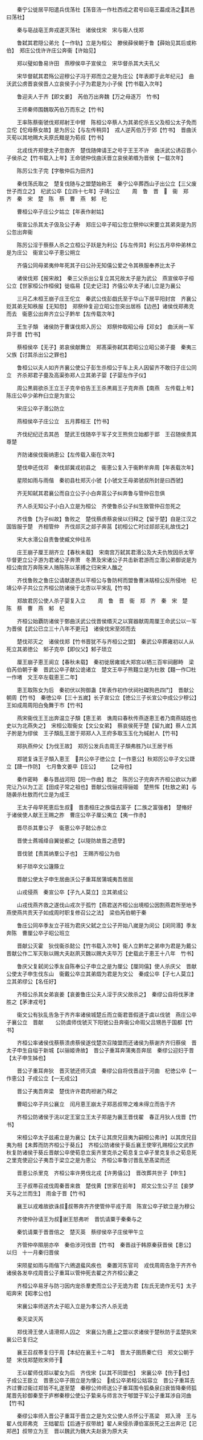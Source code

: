<!-- { "loadSidebar": true } -->
　　秦宁公徙居平阳遣兵伐荡社【荡音汤一作杜西戎之君号曰亳王葢成汤之其邑曰荡社】


　　秦与亳战亳王奔戎遂灭荡社　诸侯伐宋　宋与衞人伐郑


　　鲁弑其君隠公弟允【一作轨】立是为桓公　滕侯薛侯朝于鲁【薛始见其后或称伯】　郑庄公伐许许庄公奔衞【许始见】


　　郑以璧如鲁易许田　燕穆侯卒子宣侯立　宋华督杀其大夫孔父


　　宋华督弑其君殇公迎穆公子冯于郑而立之是为庄公【年表即于此年纪元】　曲沃武公虏晋哀侯晋人立哀侯子小子为君是为小子侯【竹书载入次年】


　　鲁迎夫人于齐【即文姜】　芮伯万出奔魏【万之母逐万　竹书】


　　王师秦师围魏取芮伯万而东之【竹书】


　　王率陈蔡衞虢伐郑郑射王中臂　陈桓公卒蔡人为其弟佗杀五父及桓公太子免而立佗【佗母蔡女故】是为厉公【与左传稍异】　戎人逆芮伯万于郊【竹书】　晋曲沃灭荀以其地赐大夫原氏黯是为荀叔【竹书】


　　北戎伐齐郑使太子忽救齐　楚伐随俾请王之号于王王不许　曲沃武公诱召晋小子侯杀之【竹书载入上年】王命虢仲伐曲沃晋立哀侯弟缗为晋侯【一载次年】


　　陈厉公生子完【字敬仲后为田齐】


　　秦伐荡氏取之　楚复伐随与之盟楚始称王　秦宁公卒葬西山子出公立【三父废世子而立之】　杞武公卒【立四十七年】子靖公立
　　周　鲁　晋　　衞　郑　齐　秦　宋　楚　陈　蔡　曹　燕　邾　杞



　　曹桓公卒子庄公夕姑立【年表作射姑】


　　衞宣公杀其太子伋及公子寿　郑庄公卒子昭公忽立祭仲以宋要立其弟突是为厉公忽出奔衞


　　陈厉公淫于蔡蔡人杀之立桓公子跃是为利公【与左传异】利公五月卒仲弟林立是为庄公　衞宣公卒子恵公朔立


　　齐僖公同母弟夷仲年死其子曰公孙无知僖公爱之令其秩服奉养比太子


　　诸侯伐郑【报宋故】　秦三父杀出公复立其兄故太子是为武公　燕宣侯卒子桓公立【世家桓公作桓侯】徙临易【见史记注】齐僖公卒太子诸儿立是为襄公


　　三月乙未桓王崩子庄王佗立　秦武公伐彭戱氏至于华山下居平阳封宫　齐襄公贬其弟无知秩服【无知怨】　郑祭仲复迎立昭公忽突出居栎【边邑】诸侯伐郑弗克而去　衞恵公出奔齐立公子黔牟【左传载次年】


　　王生子頽　诸侯防于曹谋伐郑入厉公　郑祭仲取昭公母【邓女】　曲沃尚一军异于晋【竹书】


　　蔡桓侯卒【无子】弟哀侯献舞立　郑髙渠弥弑其君昭公立昭公弟子亹　秦夷三父族【讨其杀出公之罪也】


　　鲁桓公以夫人如齐齐襄公使公子彭生杀桓公于车上夫人因留齐不敢归子庄公同立　齐杀郑君子亹及高渠弥郑人立其弟子婴【子婴左作子仪】


　　周公黒肩欲杀王立王子克辛伯告王王杀黒肩王子克奔燕【南燕　左传载上年】　陈庄公卒少弟杵臼立是为宣公


　　宋庄公卒子湣公防立


　　燕桓侯卒子庄公立　五月葬桓王【竹书】


　　齐伐纪纪迁去其邑　楚武王伐随卒于军子文王熊赀立始都于郢　王召随侯责其尊楚


　　齐防诸侯伐衞纳恵公【左传载入衞在次年】


　　楚伐申还伐邓　秦伐邽冀戎初县之　衞恵公复入于衞黔牟奔周【年表载次年】


　　星陨如雨与雨偕　秦初县杜郑灭小虢【小虢文王母弟虢叔所封是曰西虢】


　　齐无知弑其君襄公而自立公子小白奔莒公子纠奔鲁与管仲召忽俱


　　齐人杀无知公子小白入立是为桓公　齐使鲁杀公子纠生致管仲召忽死之


　　齐伐鲁【为子纠故】鲁败之　楚伐蔡虏蔡哀侯以归释之【留于楚】自是江汉之国皆服于楚　齐相管仲　齐伐郯灭之郯子奔莒【初桓公亡时过郯郯无礼故伐之】


　　宋大水湣公自责鲁使臧文仲往吊


　　庄王崩子厘王胡齐立【春秋未载】　宋南宫万弑其君湣公及大夫仇牧因杀太宰华督更立公子游为君诸公子奔萧　冬萧及宋诸公子共击新君游而立湣公弟御说是为桓公南宫万奔陈宋人赂陈陈以革搏之归宋宋人醢之


　　齐伐鲁败之鲁庄公请献遂邑以平桓公与鲁防柯而盟鲁曹沬刼桓公反所侵地　杞靖公卒子共公立齐桓公防诸侯于北杏以平宋乱【竹书】


　　郑故君厉公使人杀子婴复入立
　　周　鲁　晋　衞　郑　齐　秦　宋　楚　陈　蔡　曹　燕　邾　杞


　　齐桓公始覇防诸侯于鄄曲沃武公伐晋侯缗灭之以寳器献周周厘王命武公以一军为晋侯【武公已立三十八年不更元】　诸侯伐宋至郊而去


　　楚伐邓灭之　诸侯伐郑【竹书晋犹不与齐桓公之盟】　秦武公卒葬雍初以人从死立其弟徳公　邾子克卒【即仪父】邾子琐立


　　厘王崩子恵王阆立【春秋未载】　秦初徙居雍城大郑宫以牺三百牢祠鄜畤　梁伯芮伯朝于秦　晋武公卒子献公诡诸立　楚文王卒子熊囏立是为杜敖【囏一作□杜一作堵　文王卒左载恵王二年】


　　恵王取陈女为后　秦初伏以狗御蛊【年表作初作伏祠社磔狗邑四门】　晋献公朝周【竹书】　秦徳公卒【三十五嵗】长子宣公立【徳公三子长宣公中成公少穆公】　王如成周周阳白兔舞于市【竹书】


　　燕宋衞伐王王出奔温立子頽【恵王弟　谯周曰春秋传燕逐恵王者乃南燕姞姓也史以为北燕失之】　宋桓公取衞女【文公女弟】　蔡哀侯死于楚【留九嵗】蔡人立其子肹是为缪侯　王子頽乱王居于郑郑人入王府多取玉玉化为蜮射人【竹书】


　　郑执燕仲父【为伐王故】　郑厉公发兵击周王子頽弗胜乃以王居于栎


　　郑虢复诛王子頽入恵王　共公卒子徳公立【一作恵公】秋郑厉公卒子文公踕立【踕一作防】　七月鲁文姜卒【庄公】
　　【之母也】


　　秦作密畤　秦与晋战河阳【阳一作曲】胜之　陈厉公子完奔齐齐桓公欲以为卿完让乃以为工正【田成子常之祖也】晋献公伐骊戎得骊姬　楚熊恽【杜敖之弟】与随袭杀杜敖而代立是为成王


　　王太子母早死恵后生叔　晋患桓庄之族偪去富子【二族之富强者】　楚脩好于诸侯使人献王王赐之胙　曹庄公卒子厘公夷立【夷一作赤】



　　晋尽杀其羣公子　衞恵公卒子懿公赤立


　　晋使士蔿城绛自翼徙都之【以隄防故晋之遗孽】


　　晋伐虢【责其纳羣公子也】　王赐齐桓公为伯


　　邾子琐卒文公籧篨立


　　晋献公使太子申生居曲沃公子重耳居蒲城夷吾居屈


　　山戎侵燕　秦宣公卒【子九人莫立】立其弟成公


　　山戎伐燕齐救之遂伐山戎次于孤竹【燕君送齐桓公出境桓公因割燕君所至地予燕使燕共贡天子如成周时职复修召公之法】　梁伯芮伯朝于秦


　　鲁庄公同卒季友立子班为君庆父弑之立公子开始八嵗是为闵公【闵同湣】季友奔陈　曹厘公卒子昭公班立


　　晋献公灭霍　狄伐衞杀懿公【竹书载入次年】衞人立黔牟之弟申为君是为戴公　晋献公作二军灭耿以赐大夫赵夙灭魏以赐大夫毕万【史载此于恵王十八年　竹书】


　　鲁庆父复弑闵公季友自陈奉公子申立之是为厘公【厘同僖】使人杀庆父　晋献公使太子申生伐东山　衞戴公卒立其弟燬为君是为文公　秦成公卒【子七人莫立】立其弟缪公【名任好】


　　齐桓公杀其女弟哀姜【哀姜鲁庄公夫人淫于庆父故杀之】　秦缪公自将伐茅津胜之【茅津戎号】


　　衞文公有狄乱告急于齐齐率诸侯城楚丘而立衞君晋假道于虞以伐虢　燕庄公卒子襄公立　晋献
　　公防虞师伐虢灭下阳虢公丑奔衞公命瑕父吕甥邑于国都【竹书】



　　齐桓公率诸侯伐蔡蔡溃虏蔡侯遂伐楚次召陵盟而还诸侯为蔡谢齐齐归蔡侯　晋太子申生自缢于新城【以骊姬谗故】　晋公子重耳奔蒲夷吾奔屈　秦缪公迎妇于晋【太子申生姊也】


　　晋公子重耳奔狄　晋灭虢还师灭虞　秦缪公自将伐晋战于河曲　杞徳公卒【一作恵公】子成公立【一无成公】


　　晋公子夷吾奔梁　楚伐许许君肉袒谢乃释之


　　曹昭公卒子共公襄立　闰月恵王崩太子郑恶叔带之难未得立而告于齐


　　齐桓公防诸侯于洮以定王室立王太子郑是为襄王晋伐翟　春正月狄人伐晋【竹书】


　　宋桓公卒太子兹甫立是为襄公【太子让其庶兄目夷为嗣桓公弗许】以其庶兄目夷为相【未葬而防齐桓公于葵丘】　齐桓公防诸侯于葵丘襄王使宰孔赐桓公文武胙秋复防诸侯于葵丘晋献公卒使荀息立奚齐里克杀之荀息复立卓子里克复杀之荀息死之里克使迎公子夷吾于梁立之是为恵公　齐桓公率鲁讨晋乱至髙梁而还


　　晋恵公杀里克　齐桓公率许男伐北戎【许男僖公】　晋改葬共世子【申生】


　　王子叔帯召戎伐周秦晋来救　楚伐黄【世家在前年】　郑文公生公子兰【妾梦天与之兰而生】　雨金于晋【竹书】


　　襄王以戎难故欲诛叔叔帯奔齐齐使管仲平戎于周　陈宣公卒子欵立是为穆公


　　齐使仲孙请王为叔谢王怒弗听　晋饥请粟于秦秦与之


　　秦饥请粟于晋晋倍之　楚灭英　蔡缪侯卒子庄侯甲午立


　　齐管仲卒隰朋亦卒　秦伯涉河伐晋【竹书】　秦晋战于韩原秦获晋侯【恵公】以归　十一月秦归晋侯


　　宋陨星如雨与雨偕下六鶂退蜚风疾也　秦置河东官司　戎伐周周告急于齐齐令诸侯各发卒戍周晋公子重耳以管仲死去翟之齐齐桓公妻之


　　齐桓公卒易牙与防刁因内宠杀羣吏而立公子无诡为君【左氏无诡作无亏】太子昭奔宋【昭孝公也】


　　宋襄公率师送齐太子昭入立是为孝公齐人杀无诡


　　秦灭梁灭芮



　　郑伐滑王使人请滑郑人囚之　宋襄公为鹿上之盟以求诸侯于楚秋防于盂楚执宋襄公已复归之


　　襄王召叔帯复归于周【本纪在襄王十二年】　晋太子圉质秦亡归　郑文公朝于楚　宋伐郑楚败宋师于


　　王以翟师伐郑以翟女为后　齐伐宋【以其不同盟也】　宋襄公卒【伤于也】子成公王臣立　晋恵公卒子圉立是为懐公　成公卒弟桓公姑容立　晋公子重耳去齐过曹过衞过郑皆不礼遂至楚　秦穆公帅师送公子重耳围令狐桑泉臼衰皆降秦师狐尾晋先轸御秦至于庐栁秦穆公使公子絷来与师言次于郇盟于军公子重耳渉自河曲【竹书】


　　秦缪公率师入晋公子重耳于晋立之是为文公使人杀怀公于髙梁　郑入滑　王与翟人伐郑弗克　王绌翟后【后通于叔带故】翟人来侵杀谭伯富辰死之王出奔汜【汜郑邑】叔带立为王　晋以魏武为魏大夫赵衰为原大夫


